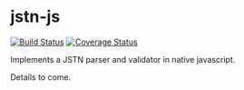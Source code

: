 # jstn-js

[![Build Status](https://travis-ci.org/tylerchr/jstn-js.svg?branch=master)](https://travis-ci.org/tylerchr/jstn-js) [![Coverage Status](https://coveralls.io/repos/github/tylerchr/jstn-js/badge.svg)](https://coveralls.io/github/tylerchr/jstn-js)

Implements a JSTN parser and validator in native javascript.

Details to come.